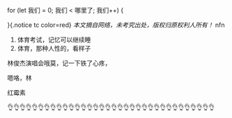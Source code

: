 for (let 我们 = 0; 我们 < 哪里了; 我们++) {
  
}{.notice tc color=red}
*本文摘自网络，未考究出处，版权归原权利人所有！*
nfn

1. 体育考试，记忆可以继续睡
2. 体育，那种人性的，看样子

林俊杰演唱会哦莫，记一下铁了心疼，

嗯咯，林

红霉素


👌👌👌👌👌👌👌👌👌👌👌👌👌👌👌👌👌👌👌👌👌👌👌👌👌👌👌👌👌👌👌👌👌👌